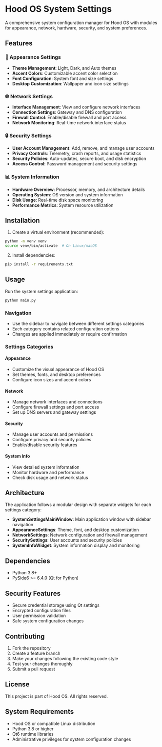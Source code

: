 # Hood OS System Settings

A comprehensive system configuration manager for Hood OS with modules for appearance, network, hardware, security, and system preferences.

## Features

### 🎨 Appearance Settings
- **Theme Management**: Light, Dark, and Auto themes
- **Accent Colors**: Customizable accent color selection
- **Font Configuration**: System font and size settings
- **Desktop Customization**: Wallpaper and icon size settings

### 🌐 Network Settings
- **Interface Management**: View and configure network interfaces
- **Connection Settings**: Gateway and DNS configuration
- **Firewall Control**: Enable/disable firewall and port access
- **Network Monitoring**: Real-time network interface status

### 🔒 Security Settings
- **User Account Management**: Add, remove, and manage user accounts
- **Privacy Controls**: Telemetry, crash reports, and usage statistics
- **Security Policies**: Auto-updates, secure boot, and disk encryption
- **Access Control**: Password management and security settings

### 📊 System Information
- **Hardware Overview**: Processor, memory, and architecture details
- **Operating System**: OS version and system information
- **Disk Usage**: Real-time disk space monitoring
- **Performance Metrics**: System resource utilization

## Installation

1. Create a virtual environment (recommended):
```bash
python -m venv venv
source venv/bin/activate  # On Linux/macOS
```

2. Install dependencies:
```bash
pip install -r requirements.txt
```

## Usage

Run the system settings application:
```bash
python main.py
```

### Navigation
- Use the sidebar to navigate between different settings categories
- Each category contains related configuration options
- Changes are applied immediately or require confirmation

### Settings Categories

#### Appearance
- Customize the visual appearance of Hood OS
- Set themes, fonts, and desktop preferences
- Configure icon sizes and accent colors

#### Network
- Manage network interfaces and connections
- Configure firewall settings and port access
- Set up DNS servers and gateway settings

#### Security
- Manage user accounts and permissions
- Configure privacy and security policies
- Enable/disable security features

#### System Info
- View detailed system information
- Monitor hardware and performance
- Check disk usage and network status

## Architecture

The application follows a modular design with separate widgets for each settings category:

- **SystemSettingsMainWindow**: Main application window with sidebar navigation
- **AppearanceSettings**: Theme, font, and desktop customization
- **NetworkSettings**: Network configuration and firewall management
- **SecuritySettings**: User accounts and security policies
- **SystemInfoWidget**: System information display and monitoring

## Dependencies

- Python 3.8+
- PySide6 >= 6.4.0 (Qt for Python)

## Security Features

- Secure credential storage using Qt settings
- Encrypted configuration files
- User permission validation
- Safe system configuration changes

## Contributing

1. Fork the repository
2. Create a feature branch
3. Make your changes following the existing code style
4. Test your changes thoroughly
5. Submit a pull request

## License

This project is part of Hood OS. All rights reserved.

## System Requirements

- Hood OS or compatible Linux distribution
- Python 3.8 or higher
- Qt6 runtime libraries
- Administrative privileges for system configuration changes
